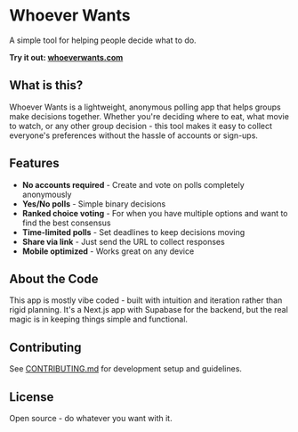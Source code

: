 # Whoever Wants

A simple tool for helping people decide what to do.

**Try it out: [whoeverwants.com](https://whoeverwants.com)**

## What is this?

Whoever Wants is a lightweight, anonymous polling app that helps groups make decisions together. Whether you're deciding where to eat, what movie to watch, or any other group decision - this tool makes it easy to collect everyone's preferences without the hassle of accounts or sign-ups.

## Features

- **No accounts required** - Create and vote on polls completely anonymously
- **Yes/No polls** - Simple binary decisions
- **Ranked choice voting** - For when you have multiple options and want to find the best consensus
- **Time-limited polls** - Set deadlines to keep decisions moving
- **Share via link** - Just send the URL to collect responses
- **Mobile optimized** - Works great on any device

## About the Code

This app is mostly vibe coded - built with intuition and iteration rather than rigid planning. It's a Next.js app with Supabase for the backend, but the real magic is in keeping things simple and functional.

## Contributing

See [CONTRIBUTING.md](CONTRIBUTING.md) for development setup and guidelines.

## License

Open source - do whatever you want with it.